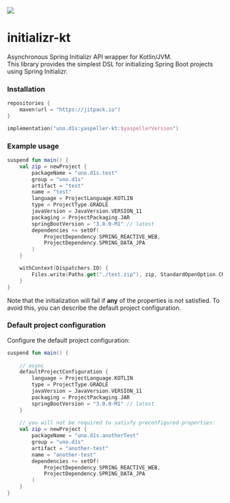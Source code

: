 [![](https://jitpack.io/v/d1snin/initializr-kt.svg)](https://jitpack.io/#d1snin/initializr-kt)

# initializr-kt

Asynchronous Spring Initializr API wrapper for Kotlin/JVM.\
This library provides the simplest DSL for initializing Spring Boot projects using Spring Initializr.

### Installation

```kotlin
repositories {
    maven(url = "https://jitpack.io")
}

implementation("uno.d1s:yaspeller-kt:$yaspellerVersion")
```

### Example usage

```kotlin
suspend fun main() {
    val zip = newProject {
        packageName = "uno.d1s.test"
        group = "uno.d1s"
        artifact = "test"
        name = "test"
        language = ProjectLanguage.KOTLIN
        type = ProjectType.GRADLE
        javaVersion = JavaVersion.VERSION_11
        packaging = ProjectPackaging.JAR
        springBootVersion = "3.0.0-M1" // latest
        dependencies += setOf(
            ProjectDependency.SPRING_REACTIVE_WEB,
            ProjectDependency.SPRING_DATA_JPA
        )
    }

    withContext(Dispatchers.IO) {
        Files.write(Paths.get("./test.zip"), zip, StandardOpenOption.CREATE, StandardOpenOption.TRUNCATE_EXISTING)
    }
}
```

Note that the initialization will fail if **any** of the properties is not satisfied. To avoid this, you can describe
the default project configuration.

### Default project configuration

Configure the default project configuration:

```kotlin
suspend fun main() {
    
    // async
    defaultProjectConfiguration {
        language = ProjectLanguage.KOTLIN
        type = ProjectType.GRADLE
        javaVersion = JavaVersion.VERSION_11
        packaging = ProjectPackaging.JAR
        springBootVersion = "3.0.0-M1" // latest
    }
    
    // you will not be required to satisfy preconfigured properties:
    val zip = newProject {
        packageName = "uno.d1s.anotherTest"
        group = "uno.d1s"
        artifact = "another-test"
        name = "another-test"
        dependencies += setOf(
            ProjectDependency.SPRING_REACTIVE_WEB,
            ProjectDependency.SPRING_DATA_JPA
        )
    }
}
```

